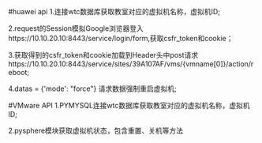 #huawei api
1.连接wtc数据库获取教室对应的虚拟机名称，虚拟机ID;

2.request的Session模拟Google浏览器登入https://10.10.20.10:8443/service/login/form,获取csfr_token和cookie；

3.获取得到的csfr_token和cookie加载到Header头中post请求https://10.10.20.10:8443/service/sites/39A107AF/vms/{vmname[0]}/action/reboot;

4.datas = {'mode': "force"} 请求数据强制重启虚拟机;


#VMware API
1.PYMYSQL连接wtc数据库获取教室对应的虚拟机名称，虚拟机ID;

2.pysphere模块获取虚拟机状态，包含重置、关机等方法

